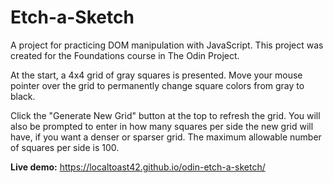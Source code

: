 # Etch-a-Sketch

A project for practicing DOM manipulation with JavaScript. This project was created for the Foundations course in The Odin Project.

At the start, a 4x4 grid of gray squares is presented. Move your mouse pointer over the grid to permanently change square colors from gray to black.

Click the "Generate New Grid" button at the top to refresh the grid. You will also be prompted to enter in how many squares per side the new grid will have, if you want a denser or sparser grid. The maximum allowable number of squares per side is 100.

**Live demo:** https://localtoast42.github.io/odin-etch-a-sketch/